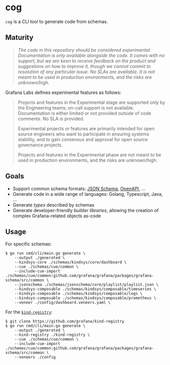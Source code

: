 # cog

`cog` is a CLI tool to generate code from schemas.

## Maturity

> _The code in this repository should be considered experimental. Documentation is only
available alongside the code. It comes with no support, but we are keen to receive
feedback on the product and suggestions on how to improve it, though we cannot commit
to resolution of any particular issue. No SLAs are available. It is not meant to be used
in production environments, and the risks are unknown/high._

Grafana Labs defines experimental features as follows:

> Projects and features in the Experimental stage are supported only by the Engineering
teams; on-call support is not available. Documentation is either limited or not provided
outside of code comments. No SLA is provided.
>
> Experimental projects or features are primarily intended for open source engineers who
want to participate in ensuring systems stability, and to gain consensus and approval
for open source governance projects.
>
> Projects and features in the Experimental phase are not meant to be used in production
environments, and the risks are unknown/high.

## Goals

* Support common schema formats: [JSON Schema](https://json-schema.org/), [OpenAPI](https://www.openapis.org/), ...
* Generate code in a wide range of languages: Golang, Typescript, Java, ...
* Generate *types* described by schemas
* Generate developer-friendly *builder libraries*, allowing the creation of complex Grafana-related objects as-code

## Usage

For specific schemas:

```console
$ go run cmd/cli/main.go generate \
    --output ./generated \
    --kindsys-core ./schemas/kindsys/core/dashboard \
    --cue ./schemas/cue/common \
    --include-cue-import ./schemas/cue/common:github.com/grafana/grafana/packages/grafana-schema/src/common \
    --jsonschema ./schemas/jsonschema/core/playlist/playlist.json \
    --kindsys-composable ./schemas/kindsys/composable/timeseries \
    --kindsys-composable ./schemas/kindsys/composable/logs \
    --kindsys-composable ./schemas/kindsys/composable/prometheus \
    --veneer ./config/dashboard.veneers.yaml \
```

For the [`kind-registry`](https://github.com/grafana/kind-registry):

```console
$ git clone https://github.com/grafana/kind-registry
$ go run cmd/cli/main.go generate \
    --output ./generated \
    --kind-registry ./kind-registry \
    --cue ./schemas/cue/common \
    --include-cue-import ./schemas/cue/common:github.com/grafana/grafana/packages/grafana-schema/src/common \
    --veneers ./config
```
